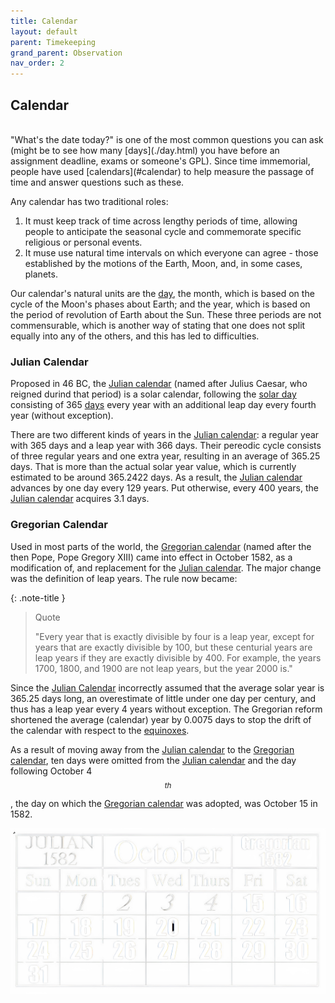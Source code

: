 ```yaml
---
title: Calendar
layout: default
parent: Timekeeping
grand_parent: Observation
nav_order: 2
---
```


## Calendar

<br />
"What's the date today?" is one of the most common questions you can ask (might be to see how many [days](./day.html) you have before an assignment deadline, exams or someone's GPL). Since time immemorial, people have used [calendars](#calendar) to help measure the passage of time and answer questions such as these.

Any calendar has two traditional roles:

1. It must keep track of time across lengthy periods of time, allowing people to anticipate the seasonal cycle and commemorate specific religious or personal events.
2. It muse use natural time intervals on which everyone can agree - those established by the motions of the Earth, Moon, and, in some cases, planets.

Our calendar's natural units are the [day](./day.html), the month, which is based on the cycle of the Moon's phases about Earth; and the year, which is based on the period of revolution of Earth about the Sun. These three periods are not commensurable, which is another way of stating that one does not split equally into any of the others, and this has led to difficulties.

### Julian Calendar

Proposed in 46 BC, the [Julian calendar](#julian-calendar) (named after Julius Caesar, who reigned durind that period) is a solar calendar, following the [solar day](./day.html#solar-day) consisting of 365 [days](./day) every year with an additional leap day every fourth year (without exception).

There are two different kinds of years in the [Julian calendar](#julian-calendar): a regular year with 365 days and a leap year with 366 days. Their pereodic cycle consists of three regular years and one extra year, resulting in an average of 365.25 days. That is more than the actual solar year value, which is currently estimated to be around 365.2422 days. As a result, the [Julian calendar](#julian-calendar) advances by one day every 129 years. Put otherwise, every 400 years, the [Julian calendar](#julian-calendar) acquires 3.1 days.

### Gregorian Calendar

Used in most parts of the world, the [Gregorian calendar](#gregorian-calendar) (named after the then Pope, Pope Gregory XIII) came into effect in October 1582, as a modification of, and replacement for the [Julian calendar](#julian-calendar). The major change was the definition of leap years. The rule now became:

{: .note-title }

> Quote
>
> "Every year that is exactly divisible by four is a leap year, except for years that are exactly divisible by 100, but these centurial years are leap years if they are exactly divisible by 400. For example, the years 1700, 1800, and 1900 are not leap years, but the year 2000 is."

Since the [Julian Calendar](#julian-calendar) incorrectly assumed that the average solar year is 365.25 days long, an overestimate of little under one day per century, and thus has a leap year every 4 years without exception. The Gregorian reform shortened the average (calendar) year by 0.0075 days to stop the drift of the calendar with respect to the [equinoxes](../celestial%20sphere/equatorial.html#equinoxes).

As a result of moving away from the [Julian calendar](#julian-calendar) to the [Gregorian calendar](#gregorian-calendar), ten days were omitted from the [Julian calendar](#julian-calendar) and the day following October 4$$^{th}$$, the day on which the [Gregorian calendar](#gregorian-calendar) was adopted, was October 15 in 1582.

![Julian to Gregorian Conversion](../../assets/images/observation/timekeeping/calendar/conversion.png)
